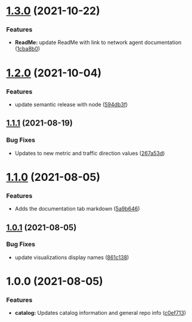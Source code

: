# [1.3.0](https://github.com/newrelic/nr1-kentik-network-monitoring/compare/v1.2.0...v1.3.0) (2021-10-22)


### Features

* **ReadMe:** update ReadMe with link to network agent documentation ([1cba8b0](https://github.com/newrelic/nr1-kentik-network-monitoring/commit/1cba8b01cb733c30af66314e51e99463baa252e3))

# [1.2.0](https://github.com/newrelic/nr1-kentik-network-monitoring/compare/v1.1.1...v1.2.0) (2021-10-04)


### Features

* update semantic release with node ([594db3f](https://github.com/newrelic/nr1-kentik-network-monitoring/commit/594db3f51799bcec738163f82a1e50b529711457))

## [1.1.1](https://github.com/newrelic/nr1-kentik-network-monitoring/compare/v1.1.0...v1.1.1) (2021-08-19)


### Bug Fixes

* Updates to new metric and traffic direction values ([267a53d](https://github.com/newrelic/nr1-kentik-network-monitoring/commit/267a53d068486b99aade511de6037328116f99ac))

# [1.1.0](https://github.com/newrelic/nr1-kentik-network-monitoring/compare/v1.0.1...v1.1.0) (2021-08-05)


### Features

* Adds the documentation tab markdown ([5a9b646](https://github.com/newrelic/nr1-kentik-network-monitoring/commit/5a9b64633ee049caf63891f5a1a89ae6a18cc9a3))

## [1.0.1](https://github.com/newrelic/nr1-kentik-network-monitoring/compare/v1.0.0...v1.0.1) (2021-08-05)


### Bug Fixes

* update visualizations display names ([861c138](https://github.com/newrelic/nr1-kentik-network-monitoring/commit/861c1382ff6a81912076d97e35baa24be0f89b2c))

# 1.0.0 (2021-08-05)


### Features

* **catalog:** Updates catalog information and general repo info ([c0ef713](https://github.com/newrelic/nr1-kentik-network-monitoring/commit/c0ef713d20d060eb483bcf2b5963619bc472c30b))
